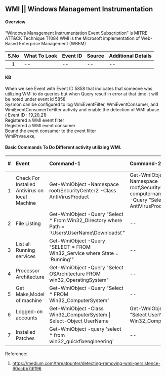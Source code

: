 ## WMI || Windows Management Instrumentation

#### Overview
“Windows Management Instrumentation Event Subscription” is MITRE ATT&CK Technique T1084
WMI is the Microsoft implementation of Web-Based Enterprise Management (WBEM)
</br>

|S.No|What To Look|Event ID|Source|Additional Details|
|:-----:|:----------------|:---------|:--------------------|:--------------------|
|1|--|--|--|--|




#### KB
When we see Event with Event ID 5858 that indicates that someone was utilizing WMI to do queries but when Query result in error at that time it will be noted under event id 5858 </br>
Sysmon can be configured to log WmiEventFilter, WmiEventConsumer, and WmiEventConsumerToFilter activity and enable the detection of WMI abuse. ( Event ID : 19,20,21) </br>
Registered a WMI event filter</br>
Registered a WMI event consumer</br>
Bound the event consumer to the event filter</br>
WmiPrvse.exe,

#### Basic Commands To Do Different activity utilizing WMI.
|#|Event|Command-1|Command-2|Additional Details|
|:-----:|:----------------|:---------|:--------------------|:--------------------|
|1|Check For Installed Antivirus on local Machine|Get-WmiObject -Namespace root\SecurityCenter2 -Class AntiVirusProduct|Get-WmiObject -Namespace root\SecurityCenter2 -computername localhost -Query \"Select \* from AntiVirusProduct\"|--|
|2|File Listing|Get-WmiObject -Query \"Select \* From Win32_Directory where Path = \'\\Users\\UserName\\Downloads\\\'"|--|--|
|3|List all Running services| Get-WmiObject -Query \"SELECT \* FROM Win32_Service where State = \'Running\'\"|--|--|
|4|Processor Architecture| Get-WmiObject -Query \"Select OSArchitecture FROM win32_OperatingSystem\"|--|--|
|5|Get Make,Model of machine| Get-WmiObject -Query \"Select \* FROM Win32_ComputerSystem\"|--|--|
|6|Logged-on accounts| Get-WmiObject -Class Win32_ComputerSystem \\| Select-Object UserName| Get-WmiObject -Query "Select UserName FROM Win32_ComputerSystem"|--|
|7|Installed Patches| Get-WmiObject -query \'select \* from win32_quickfixengineering\'|--|--|

Reference:</br>
1. https://medium.com/threatpunter/detecting-removing-wmi-persistence-60ccbb7dff96


